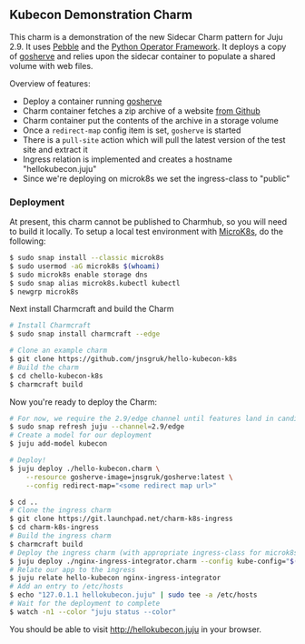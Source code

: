 ## Kubecon Demonstration Charm

This charm is a demonstration of the new Sidecar Charm pattern for Juju 2.9. It uses [Pebble](https://github.com/canonical/pebble) and the [Python Operator Framework](https://pythonoperatorframework.io). It deploys a copy of [gosherve](https://github.com/jnsgruk/gosherve) and relies upon the sidecar container to populate a shared volume with web files.

Overview of features:

- Deploy a container running [gosherve](https://github.com/jnsgruk/gosherve)
- Charm container fetches a zip archive of a website [from Github](https://github.com/jnsgruk/test-site)
- Charm container put the contents of the archive in a storage volume
- Once a `redirect-map` config item is set, `gosherve` is started
- There is a `pull-site` action which will pull the latest version of the test site and extract it
- Ingress relation is implemented and creates a hostname "hellokubecon.juju"
- Since we're deploying on microk8s we set the ingress-class to "public"

### Deployment

At present, this charm cannot be published to Charmhub, so you will need to build it locally. To setup a local test environment with [MicroK8s](https://microk8s.io), do the following:

```bash
$ sudo snap install --classic microk8s
$ sudo usermod -aG microk8s $(whoami)
$ sudo microk8s enable storage dns
$ sudo snap alias microk8s.kubectl kubectl
$ newgrp microk8s
```

Next install Charmcraft and build the Charm

```bash
# Install Charmcraft
$ sudo snap install charmcraft --edge

# Clone an example charm
$ git clone https://github.com/jnsgruk/hello-kubecon-k8s
# Build the charm
$ cd chello-kubecon-k8s
$ charmcraft build
```

Now you're ready to deploy the Charm:

```bash
# For now, we require the 2.9/edge channel until features land in candidate/stable
$ sudo snap refresh juju --channel=2.9/edge
# Create a model for our deployment
$ juju add-model kubecon

# Deploy!
$ juju deploy ./hello-kubecon.charm \
    --resource gosherve-image=jnsgruk/gosherve:latest \
    --config redirect-map="<some redirect map url>"

$ cd ..
# Clone the ingress charm
$ git clone https://git.launchpad.net/charm-k8s-ingress
$ cd charm-k8s-ingress
# Build the ingress charm
$ charmcraft build
# Deploy the ingress charm (with appropriate ingress-class for microk8s)
$ juju deploy ./nginx-ingress-integrator.charm --config kube-config="$(microk8s config)" --config ingress-class=public
# Relate our app to the ingress
$ juju relate hello-kubecon nginx-ingress-integrator
# Add an entry to /etc/hosts
$ echo "127.0.1.1 hellokubecon.juju" | sudo tee -a /etc/hosts
# Wait for the deployment to complete
$ watch -n1 --color "juju status --color"
```

You should be able to visit http://hellokubecon.juju in your browser.
